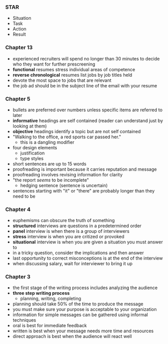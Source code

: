 ### STAR
- Situation
- Task
- Action
- Result
### Chapter 13
- experienced recruiters will spend no longer than 30 minutes to decide who they want for further prescreening
- **functional** resumes stress individual areas of competence
- **reverse chronological** resumes list jobs by job titles held
- devote the most space to jobs that are relevant
- the job ad should be in the subject line of the email with your resume
### Chapter 5
- bullets are preferred over numbers unless specific items are referred to later
- **informative** headings are self contained (reader can understand just by looking at them)
- **objective** headings identify a topic but are not self contained
- "Walking to the office, a red sports car passed her."
	- this is a dangling modifier
- four design elements
	- justification
	- type styles
- short sentences are up to 15 words
- proofreading is important because it carries reputation and message
- proofreading involves revising information for clarity
- "the report *seems* to be incomplete"
	- hedging sentence (sentence is uncertain)
- sentences starting with "it" or "there" are probably longer than they need to be
### Chapter 4
- euphemisms can obscure the truth of something
- **structured** interviews are questions in a predetermined order
- **panel** interview is when there is a group of interviewers
- **stress** interview is when you are critized or provoked
- **situational** interview is when you are given a situation you must answer to
- in a tricky question, consider the implications and then answer
- last opportunity to correct misconceptions is at the end of the interview
- when discussing salary, wait for interviewer to bring it up
### Chapter 3
- the first stage of the writing process includes analyzing the audience
- **three step writing process**
	- planning, writing, completing
- planning should take 50% of the time to produce the message
- you must make sure your purpose is acceptable to your organization
- information for simple messages can be gathered using informal techniques
- oral is best for immediate feedback
- written is best when your message needs more time and resources
- direct approach is best when the audience will react well